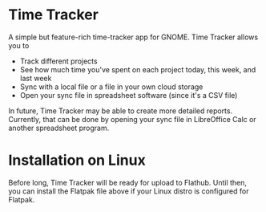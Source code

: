 # Time Tracker

A simple but feature-rich time-tracker app for GNOME. Time Tracker allows you to
- Track different projects
- See how much time you've spent on each project today, this week, and last week
- Sync with a local file or a file in your own cloud storage
- Open your sync file in spreadsheet software (since it's a CSV file)

In future, Time Tracker may be able to create more detailed reports. Currently, that can be done by opening your sync file in LibreOffice Calc or another spreadsheet program.

# Installation on Linux

Before long, Time Tracker will be ready for upload to Flathub. Until then, you can install the Flatpak file above if your Linux distro is configured for Flatpak.
